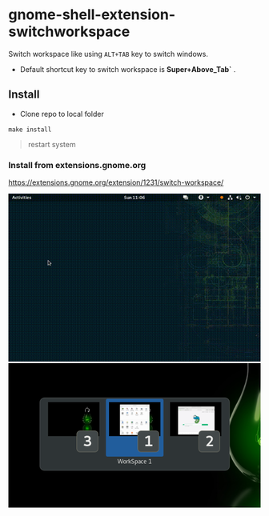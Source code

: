 # gnome-shell-extension-switchworkspace

Switch workspace like using `ALT+TAB` key to switch windows.

* Default shortcut key to switch workspace is **Super+Above_Tab`** .

## Install

* Clone repo to local folder

```
make install
```
> restart system

### Install from extensions.gnome.org

https://extensions.gnome.org/extension/1231/switch-workspace/

![screenshot](/switch-workspaces.gif)
![screenshot](/Screenshot.png)
